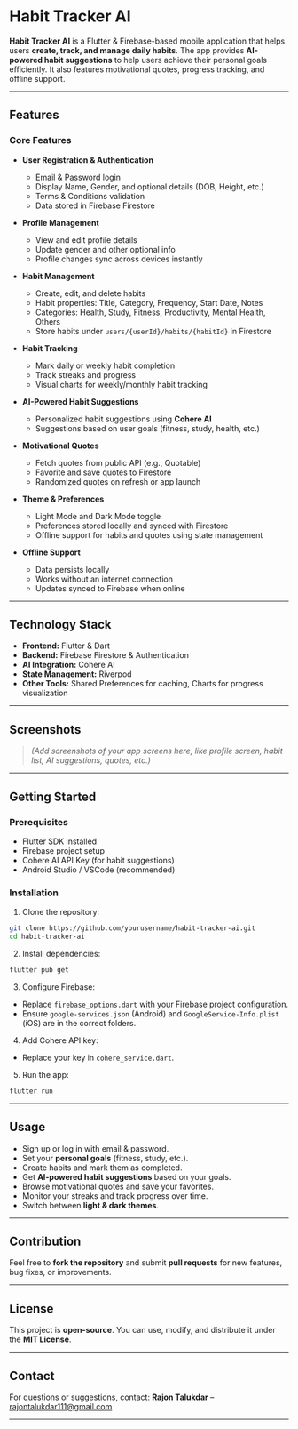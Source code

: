 # Habit Tracker AI

**Habit Tracker AI** is a Flutter & Firebase-based mobile application that helps users **create, track, and manage daily habits**. The app provides **AI-powered habit suggestions** to help users achieve their personal goals efficiently. It also features motivational quotes, progress tracking, and offline support.

---

## Features

### Core Features

* **User Registration & Authentication**

  * Email & Password login
  * Display Name, Gender, and optional details (DOB, Height, etc.)
  * Terms & Conditions validation
  * Data stored in Firebase Firestore

* **Profile Management**

  * View and edit profile details
  * Update gender and other optional info
  * Profile changes sync across devices instantly

* **Habit Management**

  * Create, edit, and delete habits
  * Habit properties: Title, Category, Frequency, Start Date, Notes
  * Categories: Health, Study, Fitness, Productivity, Mental Health, Others
  * Store habits under `users/{userId}/habits/{habitId}` in Firestore

* **Habit Tracking**

  * Mark daily or weekly habit completion
  * Track streaks and progress
  * Visual charts for weekly/monthly habit tracking

* **AI-Powered Habit Suggestions**

  * Personalized habit suggestions using **Cohere AI**
  * Suggestions based on user goals (fitness, study, health, etc.)

* **Motivational Quotes**

  * Fetch quotes from public API (e.g., Quotable)
  * Favorite and save quotes to Firestore
  * Randomized quotes on refresh or app launch

* **Theme & Preferences**

  * Light Mode and Dark Mode toggle
  * Preferences stored locally and synced with Firestore
  * Offline support for habits and quotes using state management

* **Offline Support**

  * Data persists locally
  * Works without an internet connection
  * Updates synced to Firebase when online

---

## Technology Stack

* **Frontend:** Flutter & Dart
* **Backend:** Firebase Firestore & Authentication
* **AI Integration:** Cohere AI
* **State Management:** Riverpod
* **Other Tools:** Shared Preferences for caching, Charts for progress visualization

---

## Screenshots

> *(Add screenshots of your app screens here, like profile screen, habit list, AI suggestions, quotes, etc.)*

---

## Getting Started

### Prerequisites

* Flutter SDK installed
* Firebase project setup
* Cohere AI API Key (for habit suggestions)
* Android Studio / VSCode (recommended)

### Installation

1. Clone the repository:

```bash
git clone https://github.com/yourusername/habit-tracker-ai.git
cd habit-tracker-ai
```

2. Install dependencies:

```bash
flutter pub get
```

3. Configure Firebase:

* Replace `firebase_options.dart` with your Firebase project configuration.
* Ensure `google-services.json` (Android) and `GoogleService-Info.plist` (iOS) are in the correct folders.

4. Add Cohere API key:

* Replace your key in `cohere_service.dart`.

5. Run the app:

```bash
flutter run
```

---

## Usage

* Sign up or log in with email & password.
* Set your **personal goals** (fitness, study, etc.).
* Create habits and mark them as completed.
* Get **AI-powered habit suggestions** based on your goals.
* Browse motivational quotes and save your favorites.
* Monitor your streaks and track progress over time.
* Switch between **light & dark themes**.

---

## Contribution

Feel free to **fork the repository** and submit **pull requests** for new features, bug fixes, or improvements.

---

## License

This project is **open-source**. You can use, modify, and distribute it under the **MIT License**.

---

## Contact

For questions or suggestions, contact:
**Rajon Talukdar** – [rajontalukdar111@gmail.com](mailto:rajontalukdar111@gmail.com)

---
